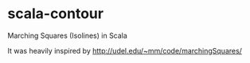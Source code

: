 # scala-contour
Marching Squares (Isolines) in Scala

It was heavily inspired by http://udel.edu/~mm/code/marchingSquares/
